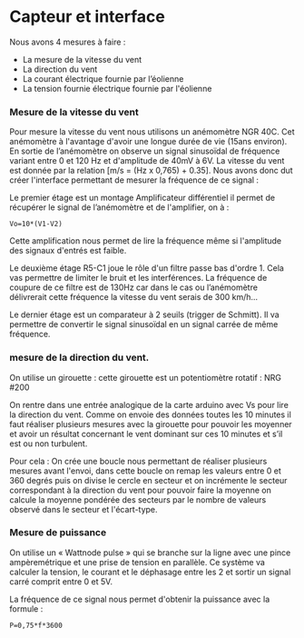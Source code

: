 Capteur et interface
====================

Nous avons 4 mesures à faire :

- La mesure de la vitesse du vent
- La direction du vent
- La courant électrique fournie par l’éolienne 
- La tension fournie électrique fournie par l'éolienne



### Mesure de la vitesse du vent


Pour mesure la vitesse du vent nous utilisons un anémomètre NGR 40C. Cet anémomètre à l'avantage d'avoir une longue durée de vie (15ans environ). En sortie de l’anémomètre on observe un signal sinusoïdal de fréquence variant entre 0 et 120 Hz et d'amplitude de 40mV à 6V. La vitesse du vent est donnée par la relation [m/s = (Hz x 0,765) + 0.35]. Nous avons donc dut créer l'interface permettant de mesurer la fréquence de ce signal :




Le premier étage est un montage Amplificateur différentiel il permet de récupérer le signal de l’anémomètre et de l'amplifier, on à :

	Vo=10*(V1-V2)

Cette amplification nous permet de lire la fréquence même si l'amplitude des signaux d'entrés est faible.

Le deuxième étage R5-C1 joue le rôle d'un filtre passe bas d'ordre 1. Cela vas permettre de limiter le bruit et les interférences. La fréquence de coupure de ce filtre est de 130Hz car dans le cas ou l’anémomètre délivrerait cette fréquence la vitesse du vent serais de 300 km/h...

Le dernier étage est un comparateur à 2 seuils (trigger de Schmitt). Il va permettre de convertir le signal sinusoïdal en un signal carrée de même fréquence.



### mesure de la direction du vent.


On utilise un girouette : cette girouette est un potentiomètre rotatif : NRG #200

On rentre dans une entrée analogique de la carte arduino avec Vs pour lire la direction du vent.
Comme on envoie des données toutes les 10 minutes il faut réaliser plusieurs mesures avec la girouette pour pouvoir les moyenner et avoir un résultat concernant le vent dominant sur ces 10 minutes et s’il est ou non turbulent.

Pour cela :
On crée une boucle nous permettant de réaliser plusieurs mesures avant l'envoi, dans cette boucle on remap les valeurs entre 0 et 360 degrés puis on divise le cercle en secteur et on incrémente le secteur correspondant à la direction du vent pour pouvoir faire la moyenne on calcule la moyenne pondérée des secteurs par le nombre de valeurs observé dans le secteur et l'écart-type.


### Mesure de puissance


On utilise un « Wattnode pulse » qui se branche sur la ligne avec une pince ampèremétrique et une prise de tension en parallèle.
Ce système va calculer la tension, le courant et le déphasage entre les 2 et sortir un signal carré comprit entre 0 et 5V.


La fréquence de ce signal nous permet d'obtenir la puissance avec la formule :

	P=0,75*f*3600

